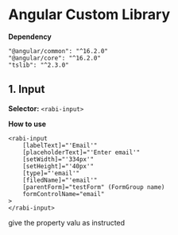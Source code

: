 # Angular Custom Library

**Dependency**
```
"@angular/common": "^16.2.0"
"@angular/core": "^16.2.0"
"tslib": "^2.3.0"
```

## 1. Input

**Selector:** ```<rabi-input>```

**How to use**

```
<rabi-input 
    [labelText]="'Email'"
    [placeholderText]="'Enter email'"
    [setWidth]="'334px'"
    [setHeight]="'40px'"
    [type]="'email'"
    [filedName]="'email'"
    [parentForm]="testForm" (FormGroup name)
    formControlName="email"
>
</rabi-input>
```

give the property valu as instructed